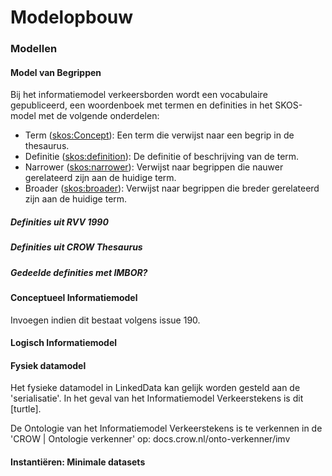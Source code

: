 # Modelopbouw




### Modellen
<div class="issue" data-number="190"></div>


#### Model van Begrippen
<div class="issue" data-number="191"></div>



Bij het informatiemodel verkeersborden wordt een vocabulaire gepubliceerd, een woordenboek met termen en definities in het SKOS-model met de volgende onderdelen:

* Term ([skos:Concept](https://www.w3.org/2004/02/skos/core#Concept)): Een term die verwijst naar een begrip in de thesaurus.
* Definitie ([skos:definition](https://www.w3.org/2004/02/skos/core#definition)): De definitie of beschrijving van de term.
* Narrower ([skos:narrower](https://www.w3.org/2004/02/skos/core#narrower)): Verwijst naar begrippen die nauwer gerelateerd zijn aan de huidige term.
* Broader ([skos:broader](https://www.w3.org/2004/02/skos/core#broader)): Verwijst naar begrippen die breder gerelateerd zijn aan de huidige term.


<div class="issue" data-number="184"></div>

##### Definities uit RVV 1990



##### Definities uit CROW Thesaurus


##### Gedeelde definities met IMBOR?


#### Conceptueel Informatiemodel
Invoegen indien dit bestaat volgens issue 190.

#### Logisch Informatiemodel

#### Fysiek datamodel
Het fysieke datamodel in LinkedData kan gelijk worden gesteld aan de 'serialisatie'. In het geval van het Informatiemodel Verkeerstekens is dit [turtle].

De Ontologie van het Informatiemodel Verkeerstekens is te verkennen in de 'CROW | Ontologie verkenner' op:
docs.crow.nl/onto-verkenner/imv

#### Instantiëren: Minimale datasets
<div class="issue" data-number="194"></div>















